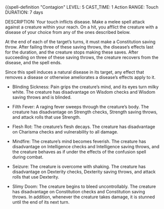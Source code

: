 {{spell-definition "Contagion"
LEVEL: 5
CAST_TIME: 1 Action
RANGE: Touch
DURATION: 7 days

DESCRIPTION:
Your touch inflicts disease. Make a melee spell attack against a creature within your reach. On a hit, you afflict the creature with a disease of your choice from any of the ones described below.

At the end of each of the target’s turns, it must make a Constitution saving throw. After failing three of these saving throws, the disease’s effects last for the duration, and the creature stops making these saves. After succeeding on three of these saving throws, the creature recovers from the disease, and the spell ends.

Since this spell induces a natural disease in its target, any effect that removes a disease or otherwise ameliorates a disease’s effects apply to it.

- Blinding Sickness: Pain grips the creature’s mind, and its eyes turn milky white. The creature has disadvantage on Wisdom checks and Wisdom saving throws and is blinded.

- Filth Fever: A raging fever sweeps through the creature’s body. The creature has disadvantage on Strength checks, Strength saving throws, and attack rolls that use Strength.

- Flesh Rot: The creature’s flesh decays. The creature has disadvantage on Charisma checks and vulnerability to all damage.

- Mindfire: The creature’s mind becomes feverish. The creature has disadvantage on Intelligence checks and Intelligence saving throws, and the creature behaves as if under the effects of the confusion spell during combat.

- Seizure: The creature is overcome with shaking. The creature has disadvantage on Dexterity checks, Dexterity saving throws, and attack rolls that use Dexterity.

- Slimy Doom: The creature begins to bleed uncontrollably. The creature has disadvantage on Constitution checks and Constitution saving throws. In addition, whenever the creature takes damage, it is stunned until the end of its next turn.
